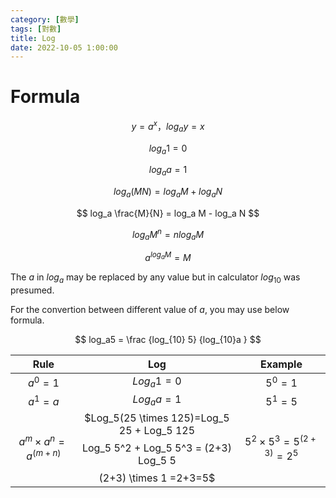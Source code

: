 ```yaml
---
category: [數學]
tags: [對數]
title: Log
date: 2022-10-05 1:00:00
---
```


<style>
  table {
    width: 100%
    }
  td {
    vertical-align: center;
    text-align: center;
  }
  table.inputT{
    margin: 10px;
    width: auto;
    margin-left: auto;
    margin-right: auto;
    border: none;
  }
  input{
    text-align: center;
    padding: 0px 10px;
  }
  iframe{
    width: 100%;
    display: block;
    border-style:none;
  }
</style>

# Formula

$$ y = a^x，log_a y = x $$

$$ log_a 1 = 0 $$

$$ log_a a = 1 $$

$$ log_a(MN) = log_a M + log_a N $$

$$ log_a \frac{M}{N} = log_a M - log_a N $$

$$ log_a M^n = n log_a M $$

$$ a^{log_a M} = M $$

The $a$ in $log_a$ may be replaced by any value but in calculator $log_{10}$ was presumed.

For the convertion between different value of $a$, you may use below formula.

$$ log_a5 = \frac {log_{10} 5} {log_{10}a } $$



|Rule|Log|Example|
|:---:|:---:|:---:|
|$a^0=1$|$Log_a 1=0$|$5^0=1$|
|$a^1=a$|$Log_a a=1$|$5^1=5$|
|$a^m \times a^n=a^{(m+n)}$|$Log_5(25  \times 125)=Log_5 25 + Log_5 125 $$ $$ Log_5 5^2 + Log_5 5^3 = (2+3) Log_5 5 $$ $$(2+3) \times 1 =2+3=5$|$5^2 \times 5^3=5^{(2+3)}=2^5$|
